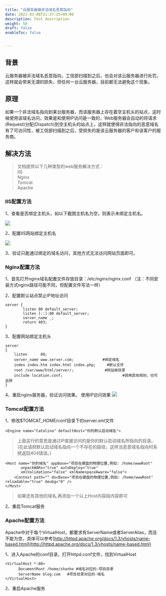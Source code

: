 ```yaml
---
title: "云服务器被非法域名恶意指向"
date: 2021-03-08T21:37:25+09:00
description: Test description
weight: 50
draft: false
enableToc: false


---
```


## 背景

云服务器被非法域名恶意指向，工信部扫描到之后，也会对该云服务器进行处罚，这样就会带来无谓的损失，但任何一台云服务器，目前都无法避免这个现象。

## 原理

如果一个非法域名指向到某台服务器，而该服务器上存在着空主机头的站点，这时候使用该域名访问，效果是和使用IP访问是一致的，Web服务器会自动的将请求(Request)分配(Dispatch)到空主机头的站点上，这样就使得非法指向的恶意域名有了可访问性，被工信部扫描到之后，受损失的是该云服务器的客户和该客户的服务商。

## 解决方法

> 文档提供以下几种类型的web服务解决方式：  
> IIS  
> Nginx  
> Tomcat  
> Apache  

### IIS配置方法

1、查看是否绑定主机头，如以下截图主机名为空，则表示未绑定主机名。

 ![](../_images/instance_malicious_resolution_1.png)

2、配置IIS网站绑定主机名

 ![](../_images/instance_malicious_resolution_2.png)

3、验证只能通过绑定的域名访问，其他方式无法访问网站页面即可。

### Nginx配置方法

1、首先打开nginx域名配置文件存放目录：/etc/nginx/nginx.conf （注：不同安装方式nginx路径可能不同，但配置文件写法一样）

2、配置默认站点禁止IP地址访问
```nginx
server {
        listen 80 default_server;
        listen [::]:80 default_server;
        server_name _;
        return 403;
}
```
3、配置网站绑定主机头
```nginx
server 
{ 
	listen      80; 
	server_name www.server.com;             #绑定域名 
	index index.htm index.html index.php;     #默认文件 
	root /var/www/html/server/;              #网站根目录
	include location.conf;                           #调用其他规则，也可去除
}
```
4、重启nginx服务器，验证访问效果。
使用IP访问效果
 ![](../_images/instance_malicious_resolution_3.png)

### Tomcat配置方法
1、修改$TOMCAT_HOME/conf目录下的server.xml文件
```shell
<Engine name="Catalina" defaultHost="你的默认启动域名">
```
> 上面这行的意思是通过IP直接访问的是你的默认启动域名所指向的目录。
(在此请把默认启动域名指向一个不存在的路径，这样当恶意域名指向时系统返回404错误。)

```shell
<Host name="你的域名" appBase="项目在硬盘的物理位置,例如: /home/wwwRoot"
       unpackWARs="true" autoDeploy="true"
       xmlValidation="false" xmlNamespaceAware="false">
	<Context path="" docBase="项目在硬盘的物理位置,例如: /home/wwwRoot" reloadable="true" deubg="0" />
</Host>
```
>如果还有其他的域名,再添加一个以上Host内容段内容即可

2、重启Tomcat服务

### Apache配置方法
Apache中对于每个VirtualHost，都要求有ServerName或者ServerAlias，而且不能为空，具体可以参考[http://httpd.apache.org/docs/1.3/vhosts/name-based.html](http://httpd.apache.org/docs/1.3/vhosts/name-based.html)

1、进入Apache的conf目录，打开httpd.conf文件，找到VirtualHost
```shell
<VirtualHost *:80>
      DocumentRoot /home/shanhe #域名对应的-项目目录
      ServerName blog.com	#项目目录对应的-域名
</VirtualHost>
```
2、重启Apache服务

